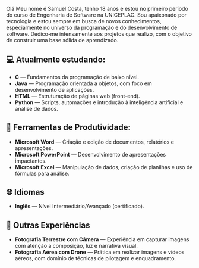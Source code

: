 Olá
Meu nome é Samuel Costa, tenho 18 anos e estou no primeiro período do curso de Engenharia de Software na UNICEPLAC. Sou apaixonado por tecnologia e estou sempre em busca de novos conhecimentos, especialmente no universo da programação e do desenvolvimento de software. Dedico-me intensamente aos projetos que realizo, com o objetivo de construir uma base sólida de aprendizado.

## 💻 Atualmente estudando:

- **C** — Fundamentos da programação de baixo nível.
- **Java** — Programação orientada a objetos, com foco em desenvolvimento de aplicações.
- **HTML** — Estruturação de páginas web (front-end).
- **Python** — Scripts, automações e introdução à inteligência artificial e análise de dados.

## 📂 Ferramentas de Produtividade:

- **Microsoft Word** — Criação e edição de documentos, relatórios e apresentações.
- **Microsoft PowerPoint** — Desenvolvimento de apresentações impactantes.
- **Microsoft Excel** — Manipulação de dados, criação de planilhas e uso de fórmulas para análise.

## 🌐 Idiomas

- **Inglês** — Nível Intermediário/Avançado (certificado).

## 📸 Outras Experiências

- **Fotografia Terrestre com Câmera** — Experiência em capturar imagens com atenção a composição, luz e narrativa visual.
- **Fotografia Aérea com Drone** — Prática em realizar imagens e vídeos aéreos, com domínio de técnicas de pilotagem e enquadramento.


